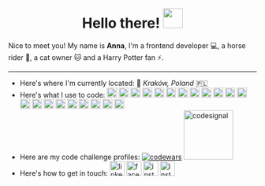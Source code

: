 <h1 align="center">
  Hello there!
  <img src="https://emojis.slackmojis.com/emojis/images/1643514612/6181/waving_hand_animated.gif?1643514612" width="40"/>
</h1>

<p>Nice to meet you! My name is <b>Anna</b>, I'm a frontend developer 💻, a horse rider 🐎, a cat owner 🐱 and a Harry Potter fan ⚡.</p>

<hr>

- Here's where I'm currently located: 📍 <i>Kraków, Poland</i> 🇵🇱
- Here's what I use to code: 
  <img alt="Javascript" height="20" src="https://img.shields.io/badge/JavaScript-F7DF1E?style=for-the-badge&logo=JavaScript&logoColor=white"/>
  <img alt="React" height="20" src="https://img.shields.io/badge/React-20232A?style=for-the-badge&logo=react&logoColor=61DAFB"/>
  <img alt="Typescript" height="20" src="https://img.shields.io/badge/TypeScript-007ACC?style=for-the-badge&logo=typescript&logoColor=white"/>
  <img alt="next" height="20" src="https://img.shields.io/badge/Next-black?style=for-the-badge&logo=next.js&logoColor=white" />
  <img alt="node" height="20" src="https://img.shields.io/badge/Node.js-43853D?style=for-the-badge&logo=node.js&logoColor=white"/>
  <img alt="HTML" height="20" src="https://img.shields.io/badge/HTML5-E34F26?style=for-the-badge&logo=html5&logoColor=white"/>
  <img alt="CSS" height="20" src="https://img.shields.io/badge/CSS-239120?&style=for-the-badge&logo=css3&logoColor=white"/>
  <img alt="saas" height="20" src="https://img.shields.io/badge/Sass-CC6699?style=for-the-badge&logo=sass&logoColor=white"/>
  <img alt="styled" height="20" src="https://img.shields.io/badge/styled--components-DB7093?style=for-the-badge&logo=styled-components&logoColor=white"/>
  <img alt="material" height="20" src="https://img.shields.io/badge/Material--UI-0081CB?style=for-the-badge&logo=material-ui&logoColor=white"/>
  <img alt="chakra" height="20" src="https://img.shields.io/badge/chakra-%234ED1C5.svg?style=for-the-badge&logo=chakraui&logoColor=white" />
  <img alt="jest" height="20" src="https://img.shields.io/badge/Jest-323330?style=for-the-badge&logo=Jest&logoColor=white"/>
  <img alt="testing" height="20" src="https://img.shields.io/badge/testing%20library-323330?style=for-the-badge&logo=testing-library&logoColor=red" />
  <img alt="Webpack" height="20" src="https://img.shields.io/badge/-Webpack-8DD6F9?style=for-the-badge&logo=webpack&logoColor=white" />
  <img alt="npm" height="20" src="https://img.shields.io/badge/-NPM-CB3837?style=for-the-badge&logo=NPM&logoColor=white"/>
  <img alt="git" height="20" src="https://img.shields.io/badge/GIT-E44C30?style=for-the-badge&logo=git&logoColor=white"/>
  <img alt="github" height="20" src="https://img.shields.io/badge/GitHub-100000?style=for-the-badge&logo=github&logoColor=white"/>
  <img alt="jira" height="20" src="https://img.shields.io/badge/Jira-0052CC?style=for-the-badge&logo=Jira&logoColor=white"/>
  <img alt="figma" height="20" src="https://img.shields.io/badge/Figma-F24E1E?style=for-the-badge&logo=figma&logoColor=white"/>
  <img alt="canva" height="20" src="https://img.shields.io/badge/Canva-%2300C4CC.svg?&style=for-the-badge&logo=Canva&logoColor=white"/>
  <img alt="hotjar" height="20" src="https://img.shields.io/badge/hotjar-FD3A5C?style=for-the-badge&logo=hotjar&logoColor=white" />
 - Here are my code challenge profiles: 
  <a href="https://www.codewars.com/users/AnnaGuk"><img alt="codewars" src="https://www.codewars.com/users/AnnaGuk/badges/micro"/></a>
  <a href="https://app.codesignal.com/profile/anna60"><img width="100" alt="codesignal" src="https://app.codesignal.com/img/logos/logo_white.svg" /></a>
 - Here's how to get in touch: 
  <a href="https://www.linkedin.com/in/anna-g-65b76b57/"><img alt="linkedin" width="30" src="https://user-images.githubusercontent.com/39804342/184511064-14ac5177-ae45-4185-b715-453bdbef81c6.png"/></a>
  <a href="https://www.facebook.com/flygirl.anna"><img alt="facebook" width="30" src="https://user-images.githubusercontent.com/39804342/184511142-0f2257eb-0671-4943-b100-7872d2f4286b.png"/></a>
  <a href="https://www.instagram.com/anna.the.procrastinator/"><img alt="instagram" width="30" src="https://user-images.githubusercontent.com/39804342/184511173-4021a203-ee08-437c-8660-92f09ea45596.png"/></a>
  <a href="mailto:guk.anna1989@gmail.com"><img alt="instagram" width="30" src="https://user-images.githubusercontent.com/39804342/184511198-e3ed72e8-5d86-42ac-812d-cb40d2e03af8.png"/></a>
 
  

 



